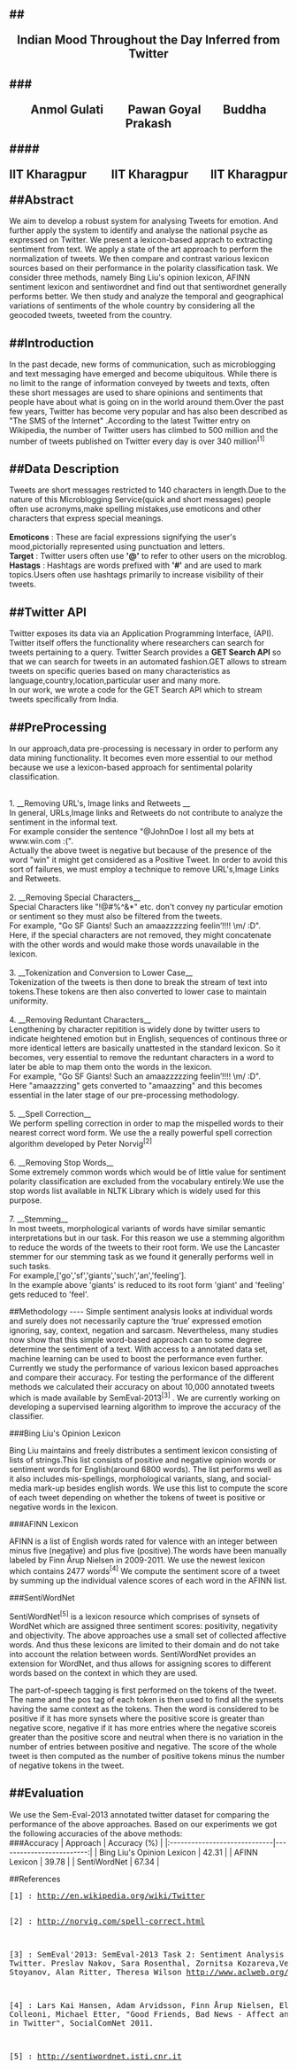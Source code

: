 ##<p style='text-align: center;'>Indian Mood Throughout the Day Inferred from Twitter</p>
--------

###<p style='text-align: center;'>Anmol Gulati&nbsp;&nbsp;&nbsp;&nbsp;&nbsp;&nbsp;&nbsp;&nbsp;&nbsp;Pawan Goyal&nbsp;&nbsp;&nbsp;&nbsp;&nbsp;&nbsp;&nbsp;&nbsp;Buddha Prakash</p>
####<p style='text-align: center;'>IIT Kharagpur&nbsp;&nbsp;&nbsp;&nbsp;&nbsp;&nbsp;&nbsp;&nbsp;&nbsp;IIT Kharagpur&nbsp;&nbsp;&nbsp;&nbsp;&nbsp;&nbsp;&nbsp;&nbsp;IIT Kharagpur</p>
##Abstract
---------

We aim to develop a robust system for analysing Tweets for emotion. And further apply the system to identify and analyse the national psyche as expressed on Twitter. We present a lexicon-based apprach to extracting sentiment from text. We apply a state of the art approach to perform the normalization of tweets. We then compare and contrast various lexicon sources based on their performance in the polarity classification task. We consider three methods, namely Bing Liu's opinion lexicon, AFINN sentiment lexicon and sentiwordnet and find out that sentiwordnet generally performs better. We then study and analyze the temporal and geographical variations of sentiments of the whole country by considering all the geocoded tweets, tweeted from the country.

##Introduction
----------------

In the past decade, new forms of communication, such as microblogging and text messaging have emerged and become ubiquitous. 
While there is no limit to the range of information conveyed by tweets and texts, often these short messages are used to share opinions and sentiments that people have about what is going on in the world around them.Over the past few years, Twitter has become very popular and has also been described as "The SMS of the Internet" .According to the latest Twitter entry on Wikipedia, the number of Twitter users has climbed to 500 million and the number of tweets published on Twitter every day is over 340 million<sup>[1]</sup>


##Data Description
-------------------
Tweets are short messages restricted to 140 characters in length.Due to the nature of this Microblogging Service(quick and short messages) people often use acronyms,make spelling mistakes,use emoticons and other characters that express special meanings.<br><br>
__Emoticons__ : These are facial expressions signifying the user's mood,pictorially represented using punctuation and letters.<br>
__Target__    : Twitter users often use __'@'__ to refer to other users on the microblog.<br>
__Hastags__   : Hashtags are words prefixed with __'#'__ and are used to mark topics.Users often use hashtags primarily  to increase visibility of their tweets.

##Twitter API
--------------
Twitter exposes its data via an Application Programming Interface, (API). Twitter itself offers the functionality where researchers can search for tweets pertaining to a query. Twitter Search provides a __GET Search API__ so that we can search for tweets in an automated fashion.GET allows to stream tweets on specific queries based on many characteristics as language,country,location,particular user and many more.<br>
In our work, we wrote a code for the GET Search API which to stream tweets specifically from India.

##PreProcessing
-----------------------------------

In our approach,data pre-processing is necessary in order to perform any data mining functionality. It becomes even more essential to our method because we use a lexicon-based approach for sentimental polarity classification.<br><br>
<p>
1. __Removing URL's, Image links and Retweets __<br>
    In general, URLs,Image links and Retweets do not contribute to analyze the sentiment in the informal text.<br>For example consider the sentence "@JohnDoe I lost all my bets at www.win.com :(".<br> Actually the above tweet is negative but because of the presence of the word "win" it might get considered as a Positive Tweet. In order to avoid this sort of failures, we must employ a technique to remove URL's,Image Links and Retweets.<br><br>
2. __Removing Special Characters__<br>
    Special Characters like "!@#%^&*" etc. don't convey <a href=""></a>ny particular emotion or sentiment so they must also be filtered from the tweets.<br>For example, "Go SF Giants! Such an amaazzzzzing feelin’!!!! \m/ :D".<br> Here, if the special characters are not removed, they might concatenate with the other words and would make those words unavailable in the lexicon.<br><br>
3. __Tokenization and Conversion to Lower Case__<br>
    Tokenization of the tweets is then done to break the stream of text into tokens.These tokens are then also converted to lower case to maintain uniformity.<br><br>
4. __Removing Reduntant Characters__<br>
    Lengthening by character repitition is widely done by twitter users to indicate heightened emotion but in English, sequences of continous three or more identical letters are basically unattested in the standard lexicon. So it becomes, very essential to remove the reduntant characters in a word to later be able to map them onto the words in the lexicon.<br>For example, "Go SF Giants! Such an amaazzzzzing feelin’!!!! \m/ :D".<br>Here "amaazzzing" gets converted to "amaazzing" and this becomes essential in the later stage of our pre-processing methodology.<br><br>
5. __Spell Correction__<br>
    We perform spelling correction in order to map the mispelled words to their nearest correct word form. We use the a really powerful spell correction algorithm developed by Peter Norvig<sup>[2]</sup><br><br>
6. __Removing Stop Words__<br>
    Some extremely common words which would be of little value for sentiment polarity classification are excluded from the vocabulary entirely.We use the stop words list available in NLTK Library which is widely used for this purpose.<br><br>
7. __Stemming__<br>
    In most tweets, morphological variants of words have similar semantic interpretations but in our task. For this reason we use a stemming algorithm to reduce the words of the tweets to their root form. We use the Lancaster stemmer for our stemming task as we found it generally performs well in such tasks.<br>For example,['go','sf','giants','such','an','feeling'].<br> In the example above 'giants' is reduced to its root form 'giant' and 'feeling' gets reduced to 'feel'.

</p>
##Methodology
----
Simple sentiment analysis looks at individual words and surely does not necessarily capture the ‘true’ expressed emotion ignoring, say, context, negation and sarcasm. Nevertheless, many studies now show that this simple word-based approach can to some degree determine the sentiment of a text. With access to a annotated data set, machine learning can be used to boost the performance even further. Currently we study the performance of various lexicon based approaches and compare their accuracy. For testing the performance of the different methods we calculated their accuracy on about 10,000 annotated tweets which is made available by SemEval-2013<sup>[3]</sup> . We are currently working on developing a supervised learning algorithm to improve the accuracy of the classifier.

###Bing Liu's Opinion Lexicon

Bing Liu maintains and freely distributes a sentiment lexicon consisting of lists of strings.This list consists of positive and negative opinion words or sentiment words for English(around 6800 words). The list performs well as it also includes mis-spellings, morphological variants, slang, and social-media mark-up besides english words.
We use this list to compute the score of each tweet depending on whether the tokens of tweet is positive or negative words in the lexicon.

###AFINN Lexicon

AFINN is a list of English words rated for valence with an integer between minus five (negative) and plus five (positive).The words have been manually labeled by Finn Årup Nielsen in 2009-2011. We use the newest lexicon which contains 2477 words<sup>[4]</sup>
We compute the sentiment score of a tweet by summing up the individual valence scores of each word in the AFINN list.

###SentiWordNet

SentiWordNet<sup>[5]</sup> is a lexicon resource which comprises of synsets of WordNet which are assigned three sentiment scores: positivity, negativity and objectivity. The above approaches use a small set of  collected affective words. And thus these lexicons are limited to their domain and do not take into account the relation between words. SentiWordNet provides an extension for WordNet, and thus allows for assigning scores to different words based on the context in which they are used.

The part-of-speech tagging is first performed on the tokens of the tweet. The name and the pos tag of each token is then used to find all the synsets having the same context as the tokens. Then the word is considered to be positive if it has more synsets where the positive score is greater than negative score, negative if it has more entries where the negative scoreis greater than the positive score and neutral when there is no variation in the number of entries between positive and negative. The score of the whole tweet is then computed as the number of positive tokens minus the number of negative tokens in the tweet.


##Evaluation
-----

We use the Sem-Eval-2013 annotated twitter dataset for comparing the performance of the above approaches.
Based on our experiments we got the following accuracies of the above methods:<br>
###Accuracy
| Approach                     | Accuracy (%)            | 
|:-----------------------------|-------------------------:|
| Bing Liu's Opinion Lexicon   |        42.31              |
| AFINN Lexicon                |      39.78             |
| SentiWordNet                 |        67.34              |

<div style="page-break-after: always;"></div>
##References
<pre>
[1] : <a href>http://en.wikipedia.org/wiki/Twitter</a>
    
[2] : <a href>http://norvig.com/spell-correct.html</a>
    
[3] : SemEval'2013: SemEval-2013 Task 2: Sentiment Analysis in Twitter.
      Preslav Nakov, Sara Rosenthal, Zornitsa Kozareva,Veselin Stoyanov, Alan Ritter, Theresa Wilson
      <a href>http://www.aclweb.org/anthology/S/S13/S13-2052.pdf</a>
      
[4] : Lars Kai Hansen, Adam Arvidsson, Finn Årup Nielsen, Elanor Colleoni, Michael Etter, 
      "Good Friends, Bad News - Affect and Virality in Twitter", SocialComNet 2011.

[5] : <a href>http://sentiwordnet.isti.cnr.it</a>
</pre>







